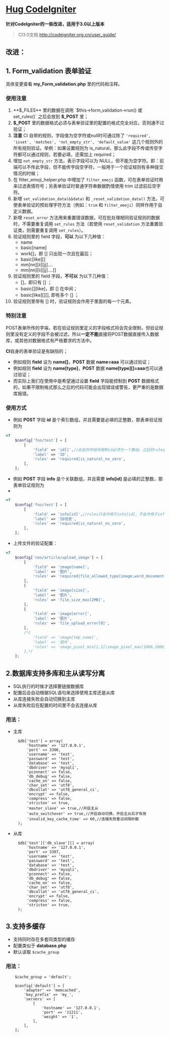 [Hug CodeIgniter](https://github.com/MS100/Hug_CodeIgniter)
=============================

**针对CodeIgniter的一些改进，适用于3.0以上版本**

> CI3.0文档 http://codeigniter.org.cn/user_guide/

改进：
--------------------

## 1. Form_validation 表单验证
具体变更查看 **my_Form_validation.php** 里的代码和注释。

### 使用注意
1. **$_FILES** 里的数据在调用 `$this->form_validation->run() 或 set_rules()` 之后会放到 **$_POST** 里；
2. **$_POST** 里的数据格式必须与表单验证里的配置的格式完全对应，否则通不过验证；
3. **注意** CI 自带的规则，字段值为空字符或null时可通过除了 `'required', 'isset', 'matches', 'not_empty_str', 'default_value'` 这几个规则外的所有规则验证。举例：如果设置规则为 is_natural，那么此字段不传或传空字符都可以通过规则，若要必填，还需加上 required；
4. 增加 `not_empty_str` 方法，表示字段可以为 NULL，但不能为空字符。即：前端可以不传此字段，但不能传字段空字符，一般用于一个验证规则有多种提交情况的时候；
5. 在 filter_emoji_helper.php 中增加了 `filter_emoji` 函数，可在表单验证时用来过滤表情符号；另表单验证时普通字符串数据酌情使用 trim 过滤前后空字符。
6. 新增 `set_validation_data(&$data)` 和 `_reset_validation_data()` 方法，可使表单验证的预处理字符方法（例如：`trim` 和 `filter_emoji`）同样作用于自定义数据。
7. 新增 `reset_error` 方法用来重置错误数据，可在批处理相同验证规则的数据时，不需要重复调用 `set_rules` 方法（若使用 `reset_validation` 方法重置验证类，则需要重复调用 `set_rules`）。
8. 验证规则里的 field 字段，**可以** 为以下几种值：
    * name
    * basic[name]
    * work[]，即 [] 只出现一次且在最后；
    * basic[like][]
    * mm[nn][ii][jj]....
    * mm[nn][ii][jj]....[]
9. 验证规则里的 field 字段，**不可以** 为以下几种值：
    * []，即只有 [] ；
    * basic[][like]，即 [] 在中间；
    * basic[like][][], 即有多个 [] ；
10. 验证规则里带有 [] 时，验证规则会作用于里面的每一个元素。

### 特别注意

POST表单所传的字端，若在验证规则里定义的字段格式将会完全限制，但验证规则里没有定义的字段不会被过滤，所以**一定不能**直接将POST数据直接传入数据库，或其他对数据格式有严格要求的方法中。

**CI**自身的表单验证是有缺陷的；
* 例如规则 **field** 设为 **name[]**，**POST** 数据 **name=aaa** 可以通过验证；  
* 例如规则 **field** 设为 **name[type]**，**POST** 数据 **name[type][]=aaa**也可以通过验证；  
* 而实际上我们在使用中是希望通过设置 **field** 字段能控制到 **POST** 数据格式的，如果不限制格式那么之后的代码可能会出现错误或警告，更严重的是数据库报错。

### 使用方式
* 例如 **POST** 字段 **id** 是个索引数组，并且需要是必填的正整数，那表单验证规则为

```php
<?
    $config['foo/test'] = [
        [
            'field' => 'id[]',//此处的中括号限制id必须为一个数组，之后的rules会循环作用于id中的每一个元素
            'label' => 'ID',
            'rules' => 'required|is_natural_no_zero',
        ],
    ];
```

* 例如 **POST** 字段 **info** 是个关联数组，并且需要 **info[id]** 是必填的正整数，那表单验证规则为
* 
```php
<?
    $config['foo/test'] = [
        [
            'field' => 'info[id]',//rules只会作用于info[id]，不会作用于info的其他元素
            'label' => 'ID信息',
            'rules' => 'required|is_natural_no_zero',
        ],
    ];
```

* 上传文件的验证配置：

```php
<?
    $config['cms/article/upload_image'] = [
        [
            'field' => 'image[name]',
            'label' => '图片',
            'rules' => 'required|file_allowed_type[image,word_document]',
        ],
        [
            'field' => 'image[size]',
            'label' => '图片',
            'rules' => 'file_size_max[2MB]',
        ],
        [
            'field' => 'image[error]',
            'label' => '图片',
            'rules' => 'file_upload_error[0]',
        ],
        /*[
            'field' => 'image[tmp_name]',
            'label' => '图片',
            'rules' => 'image_pixel_min[1,1]|image_pixel_max[1000,1000]||valid_image[image[name]]',
        ],*/
    ];
```


## 2.数据库支持多库和主从读写分离
* SQL执行的时候才选择要链接数据库
* 配置后会自动根据SQL语句来选择使用主库还是从库
* 从库连接失败会自动切换到主库
* 从库失败后在配置的时间里不会去连接从库

### 用法： 
- 主库

        $db['test'] = array(
            'hostname' => '127.0.0.1',
            'port' => 3306,
            'username' => 'test',
            'password' => 'test',
            'database' => 'test',
            'dbdriver' => 'mysqli',
            'pconnect' => false,
            'db_debug' => false,
            'cache_on' => false,
            'char_set' => 'utf8',
            'dbcollat' => 'utf8_general_ci',
            'encrypt' => false,
            'compress' => false,
            'stricton' => true,
            'master_slave' => true,//开启主从
            'auto_switchover' => true,//开启自动切换，开启主从后才有效
            'invalid_key_cache_time' => 60,//连接失败重试间隔秒数
        );

- 从库

        $db['test']['db_slave'][] = array(
            'hostname' => '127.0.0.1',
            'port' => 3307,
            'username' => 'test',
            'password' => 'test',
            'database' => 'test',
            'dbdriver' => 'mysqli',
            'pconnect' => false,
            'db_debug' => false,
            'cache_on' => false,
            'char_set' => 'utf8',
            'dbcollat' => 'utf8_general_ci',
            'encrypt' => false,
            'compress' => false,
            'stricton' => true,
        );

## 3.支持多缓存
* 支持同时存在多套同类型的缓存
* 配置类似于 **database.php**
* 默认读取 `$cache_group`

### 用法：

        $cache_group = 'default';

        $config['default'] = [
            'adapter' => 'memcached',
            'key_prefix' => 'my_',
            'servers' => [
                [
                    'hostname' => '127.0.0.1',
                    'port' => '11211',
                    'weight' => '1',
                ],
            ],
        ];
